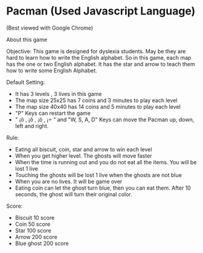 Pacman (Used Javascript Language)
======

(Best viewed with Google Chrome)

About this game

Objective:
    This game is designed for dyslexia students. May be they are hard to learn
how to write the English alphabet. So in this game, each map has the one or
two English alphabet. It has the star and arrow to teach them how to write
some English Alphabet.


Default Setting:
   - It has 3 levels , 3 lives in this game
   - The map size 25x25 has 7 coins and 3 minutes to play each level
   - The map size 40x40 has 14 coins and 5 minutes to play each level
   - "P" Keys can restart the game
   - " ¡ô , ¡õ , ¡ö , ¡÷ " and "W, S, A, D" Keys can move the Pacman up, down,
     left and right.

Rule:
   - Eating all biscuit, coin, star and arrow to win each level
   - When you get higher level. The ghosts will move faster
   - When the time is running out and you do not eat all the items. You will
     be lost 1 live
   - Touching the ghosts will be lost 1 live when the ghosts are not blue
   - When you are no lives. It will be game over
   - Eating coin can let the ghost turn blue, then you can eat them. After
     10 seconds, the ghost will turn their original color.

Score:
   - Biscuit	10 score
   - Coin	50 score
   - Star	100 score
   - Arrow	200 score
   - Blue ghost	200 score